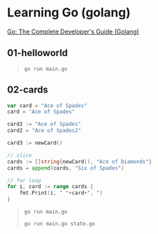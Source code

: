 # Learning Go (golang)

[Go: The Complete Developer's Guide (Golang)](https://www.udemy.com/go-the-complete-developers-guide/)

## 01-helloworld
>`go run main.go`

## 02-cards
```go
var card = "Ace of Spades"
card = "Ace of Spades"

card2 := "Ace of Spades"
card2 = "Ace of Spades2"

card3 := newCard()

// slice
cards := []string{newCard(), "Ace of Diamonds"}
cards = append(cards, "Six of Spades")

// for loop
for i, card := range cards {
    fmt.Print(i, " "+card+", ")
}
```

>`go run main.go`
>
>`go run main.go state.go`
